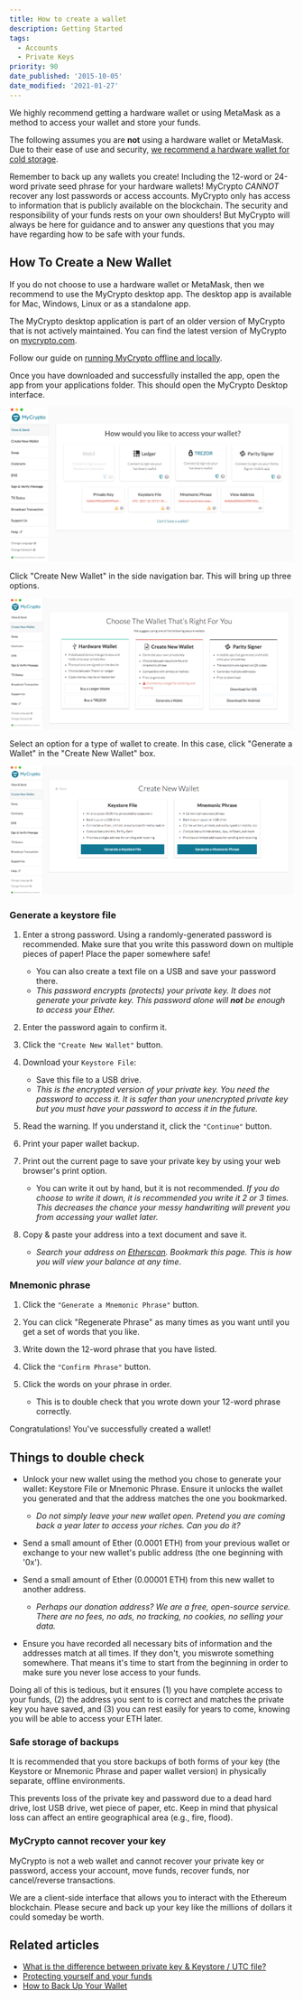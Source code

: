 ```yaml
---
title: How to create a wallet
description: Getting Started
tags:
  - Accounts
  - Private Keys
priority: 90
date_published: '2015-10-05'
date_modified: '2021-01-27'
---
```


We highly recommend getting a hardware wallet or using MetaMask as a method to access your wallet and store your funds.

The following assumes you are **not** using a hardware wallet or MetaMask. Due to their ease of use and security, [we recommend a hardware wallet for cold storage](/staying-safe/hardware-wallet-recommendations).

Remember to back up any wallets you create! Including the 12-word or 24-word private seed phrase for your hardware wallets! MyCrypto <em>CANNOT</em> recover any lost passwords or access accounts. MyCrypto only has access to information that is publicly available on the blockchain. The security and responsibility of your funds rests on your own shoulders! But MyCrypto will always be here for guidance and to answer any questions that you may have regarding how to be safe with your funds.

## How To Create a New Wallet

If you do not choose to use a hardware wallet or MetaMask, then we recommend to use the MyCrypto desktop app. The desktop app is available for Mac, Windows, Linux or as a standalone app.

<Alert>

The MyCrypto desktop application is part of an older version of MyCrypto that is not actively maintained. You can find the latest version of MyCrypto on [mycrypto.com](https://mycrypto.com).

</Alert>

Follow our guide on [running MyCrypto offline and locally](/how-to/offline/how-to-run-mycrypto-offline-and-locally).

Once you have downloaded and successfully installed the app, open the app from your applications folder. This should open the MyCrypto Desktop interface.

![Desktop app interface](../../assets/how-to/getting-started/how-to-create-a-wallet/desktop-app.png)

Click "Create New Wallet" in the side navigation bar. This will bring up three options.

![Create new wallet overview](../../assets/how-to/getting-started/how-to-create-a-wallet/create-new-wallet-overview.png)

Select an option for a type of wallet to create. In this case, click "Generate a Wallet" in the "Create New Wallet" box.

![Create new wallet selection](../../assets/how-to/getting-started/how-to-create-a-wallet/create-new-wallet-selection.png)

### Generate a keystore file

1. Enter a strong password. Using a randomly-generated password is recommended. Make sure that you write this password down on multiple pieces of paper! Place the paper somewhere safe!

   - You can also create a text file on a USB and save your password there.
   - _This password encrypts (protects) your private key. It does not generate your private key. This password alone will **not** be enough to access your Ether._

2. Enter the password again to confirm it.

3. Click the `"Create New Wallet"` button.

4. Download your `Keystore File`:

   - Save this file to a USB drive.
   - _This is the encrypted version of your private key. You need the password to access it. It is safer than your unencrypted private key but you must have your password to access it in the future._

5. Read the warning. If you understand it, click the `"Continue"` button.

6. Print your paper wallet backup.

7. Print out the current page to save your private key by using your web browser's print option.

   - You can write it out by hand, but it is not recommended. _If you do choose to write it down, it is recommended you write it 2 or 3 times. This decreases the chance your messy handwriting will prevent you from accessing your wallet later._

8. Copy & paste your address into a text document and save it.
   - _Search your address on [Etherscan](https://etherscan.io/). Bookmark this page. This is how you will view your balance at any time_.

### Mnemonic phrase

1. Click the `"Generate a Mnemonic Phrase"` button.

2. You can click "Regenerate Phrase" as many times as you want until you get a set of words that you like.

3. Write down the 12-word phrase that you have listed.

4. Click the `"Confirm Phrase"` button.

5. Click the words on your phrase in order.
   - This is to double check that you wrote down your 12-word phrase correctly.

Congratulations! You've successfully created a wallet!

## Things to double check

- Unlock your new wallet using the method you chose to generate your wallet: Keystore File or Mnemonic Phrase. Ensure it unlocks the wallet you generated and that the address matches the one you bookmarked.

  - _Do not simply leave your new wallet open. Pretend you are coming back a year later to access your riches. Can you do it?_

- Send a small amount of Ether (0.0001 ETH) from your previous wallet or exchange to your new wallet's public address (the one beginning with '0x').

- Send a small amount of Ether (0.00001 ETH) from this new wallet to another address.

  - _Perhaps our donation address? We are a free, open-source service. There are no fees, no ads, no tracking, no cookies, no selling your data._

- Ensure you have recorded all necessary bits of information and the addresses match at all times. If they don't, you miswrote something somewhere. That means it's time to start from the beginning in order to make sure you never lose access to your funds.

Doing all of this is tedious, but it ensures (1) you have complete access to your funds, (2) the address you sent to is correct and matches the private key you have saved, and (3) you can rest easily for years to come, knowing you will be able to access your ETH later.

### Safe storage of backups

It is recommended that you store backups of both forms of your key (the Keystore or Mnemonic Phrase and paper wallet version) in physically separate, offline environments.

This prevents loss of the private key and password due to a dead hard drive, lost USB drive, wet piece of paper, etc. Keep in mind that physical loss can affect an entire geographical area (e.g., fire, flood).

### MyCrypto cannot recover your key

MyCrypto is not a web wallet and cannot recover your private key or password, access your account, move funds, recover funds, nor cancel/reverse transactions.

We are a client-side interface that allows you to interact with the Ethereum blockchain. Please secure and back up your key like the millions of dollars it could someday be worth.

## Related articles

- [What is the difference between private key & Keystore / UTC file?](/general-knowledge/ethereum-blockchain/difference-between-wallet-types)
- [Protecting yourself and your funds](/staying-safe/protecting-yourself-and-your-funds)
- [How to Back Up Your Wallet](/how-to/backup-restore/how-to-save-back-up-your-wallet)
